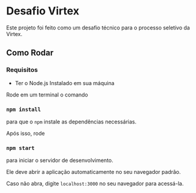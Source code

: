 # Desafio Virtex

Este projeto foi feito como um desafio técnico para o processo seletivo da Virtex.

## Como Rodar

### Requisitos
* Ter o Node.js Instalado em sua máquina

Rode em um terminal o comando
### `npm install`

para que o `npm` instale as dependências necessárias.

Após isso, rode
### `npm start`

para iniciar o servidor de desenvolvimento.

Ele deve abrir a aplicação automaticamente no seu navegador padrão.

Caso não abra, digite `localhost:3000` no seu navegador para acessá-la.
